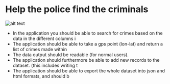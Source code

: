 # Help the police find the criminals 
![alt text](https://clbokea.github.io/exam/src/hkad5cxcfifayeqkfc0d.jpeg "picture") 
- In the application you should be able to search for crimes based on the data in the different columns i 
- The application should be able to take a gps point (lon-lat) and return a list of crimes made within  
- The data output should be readable (for normal users). 
- The application should furthermore be able to add new records to the dataset. (this includes writing t 
- The application should be able to export the whole dataset into json and html formats, and should b 
